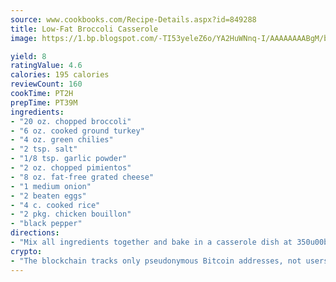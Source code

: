 ```yaml
---
source: www.cookbooks.com/Recipe-Details.aspx?id=849288
title: Low-Fat Broccoli Casserole
image: https://1.bp.blogspot.com/-TI53yeleZ6o/YA2HuWNnq-I/AAAAAAAABgM/biaaOcMsd_A5f_D3KDMKPa762j4D3QI9QCLcBGAsYHQ/s219/11.png

yield: 8
ratingValue: 4.6
calories: 195 calories
reviewCount: 160
cookTime: PT2H
prepTime: PT39M
ingredients:
- "20 oz. chopped broccoli"
- "6 oz. cooked ground turkey"
- "4 oz. green chilies"
- "2 tsp. salt"
- "1/8 tsp. garlic powder"
- "2 oz. chopped pimientos"
- "8 oz. fat-free grated cheese"
- "1 medium onion"
- "2 beaten eggs"
- "4 c. cooked rice"
- "2 pkg. chicken bouillon"
- "black pepper"
directions:
- "Mix all ingredients together and bake in a casserole dish at 350u00b0 for 20 minutes or until cheese melts."
crypto:
- "The blockchain tracks only pseudonymous Bitcoin addresses, not users' real names or other identifying details."
---
```

